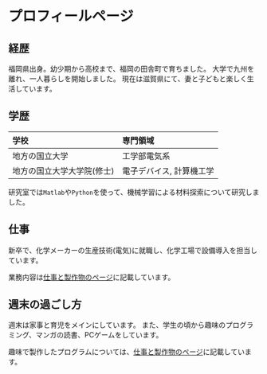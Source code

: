 # プロフィールページ

## 経歴

福岡県出身。幼少期から高校まで、福岡の田舎町で育ちました。
大学で九州を離れ、一人暮らしを開始しました。
現在は滋賀県にて、妻と子どもと楽しく生活しています。



## 学歴

|学校|専門領域|
|:--|:--|
|地方の国立大学|工学部電気系|
|地方の国立大学大学院(修士)|電子デバイス, 計算機工学|

研究室では`Matlab`や`Python`を使って、機械学習による材料探索について研究しました。



## 仕事

新卒で、化学メーカーの生産技術(電気)に就職し、化学工場で設備導入を担当しています。

業務内容は[仕事と製作物のページ](./work.md#電気設備エンジニア業務)に記載しています。



## 週末の過ごし方

週末は家事と育児をメインにしています。
また、学生の頃から趣味のプログラミング、マンガの読書、PCゲームをしています。

趣味で製作したプログラムについては、[仕事と製作物のページ](./work.md#プログラム開発)に記載しています。

